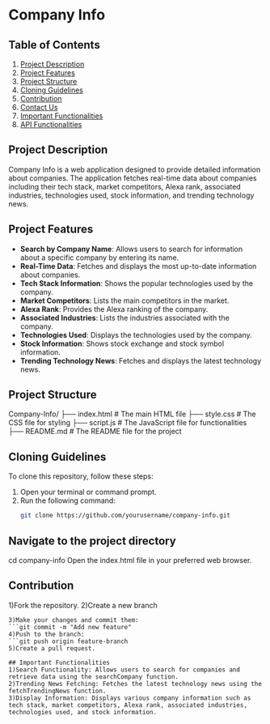 # Company Info

## Table of Contents
1. [Project Description](#project-description)
2. [Project Features](#project-features)
3. [Project Structure](#project-structure)
4. [Cloning Guidelines](#cloning-guidelines)
5. [Contribution](#contribution)
6. [Contact Us](#contact-us)
7. [Important Functionalities](#important-functionalities)
8. [API Functionalities](#api-functionalities)

## Project Description
Company Info is a web application designed to provide detailed information about companies. The application fetches real-time data about companies including their tech stack, market competitors, Alexa rank, associated industries, technologies used, stock information, and trending technology news.

## Project Features
- **Search by Company Name**: Allows users to search for information about a specific company by entering its name.
- **Real-Time Data**: Fetches and displays the most up-to-date information about companies.
- **Tech Stack Information**: Shows the popular technologies used by the company.
- **Market Competitors**: Lists the main competitors in the market.
- **Alexa Rank**: Provides the Alexa ranking of the company.
- **Associated Industries**: Lists the industries associated with the company.
- **Technologies Used**: Displays the technologies used by the company.
- **Stock Information**: Shows stock exchange and stock symbol information.
- **Trending Technology News**: Fetches and displays the latest technology news.

## Project Structure
Company-Info/
├── index.html # The main HTML file
├── style.css # The CSS file for styling
├── script.js # The JavaScript file for functionalities
├── README.md # The README file for the project


## Cloning Guidelines
To clone this repository, follow these steps:

1. Open your terminal or command prompt.
2. Run the following command:
   ```bash
   git clone https://github.com/yourusername/company-info.git

## Navigate to the project directory
cd company-info
Open the index.html file in your preferred web browser.

## Contribution
1)Fork the repository.
2)Create a new branch
```git checkout -b feature-branch
3)Make your changes and commit them:
```git commit -m "Add new feature"
4)Push to the branch:
```git push origin feature-branch
5)Create a pull request.

## Important Functionalities
1)Search Functionality: Allows users to search for companies and retrieve data using the searchCompany function.
2)Trending News Fetching: Fetches the latest technology news using the fetchTrendingNews function.
3)Display Information: Displays various company information such as tech stack, market competitors, Alexa rank, associated industries, technologies used, and stock information.
